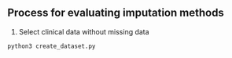 ## Process for evaluating imputation methods

1) Select clinical data without missing data

```
python3 create_dataset.py
```
